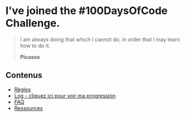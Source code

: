 # I've joined the #100DaysOfCode Challenge.

> I am always doing that which I cannot do, in order that I may learn how to do it.
> 
> **Picasso**

## Contenus
* [Règles](rules.md)
* [Log - cliquez ici pour voir ma progression](log.md)
* [FAQ](FAQ.md)
* [Ressources](resources.md)

